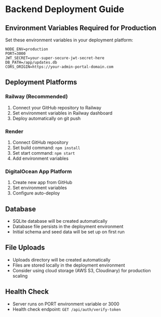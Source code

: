 # Backend Deployment Guide

## Environment Variables Required for Production

Set these environment variables in your deployment platform:

```
NODE_ENV=production
PORT=3000
JWT_SECRET=your-super-secure-jwt-secret-here
DB_PATH=/app/updates.db
CORS_ORIGIN=https://your-admin-portal-domain.com
```

## Deployment Platforms

### Railway (Recommended)
1. Connect your GitHub repository to Railway
2. Set environment variables in Railway dashboard
3. Deploy automatically on git push

### Render
1. Connect GitHub repository
2. Set build command: `npm install`
3. Set start command: `npm start`
4. Add environment variables

### DigitalOcean App Platform
1. Create new app from GitHub
2. Set environment variables
3. Configure auto-deploy

## Database
- SQLite database will be created automatically
- Database file persists in the deployment environment
- Initial schema and seed data will be set up on first run

## File Uploads
- Uploads directory will be created automatically
- Files are stored locally in the deployment environment
- Consider using cloud storage (AWS S3, Cloudinary) for production scaling

## Health Check
- Server runs on PORT environment variable or 3000
- Health check endpoint: `GET /api/auth/verify-token`

